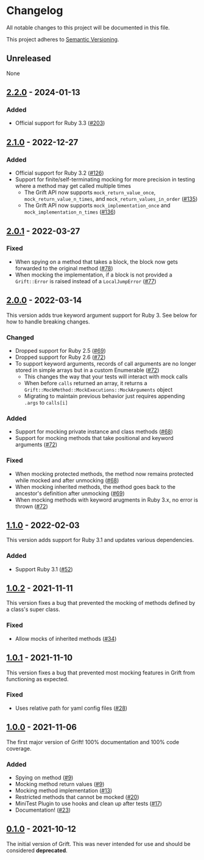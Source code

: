 # Changelog

All notable changes to this project will be documented in this file.

This project adheres to [Semantic Versioning](https://semver.org/spec/v2.0.0.html).

## Unreleased

None

## [2.2.0](https://github.com/clarkedb/grift/releases/tag/v2.2.0) - 2024-01-13

### Added

* Official support for Ruby 3.3 ([#203](https://github.com/clarkedb/grift/pull/203))

## [2.1.0](https://github.com/clarkedb/grift/releases/tag/v2.1.0) - 2022-12-27

### Added

* Official support for Ruby 3.2 ([#126](https://github.com/clarkedb/grift/pull/126))
* Support for finite/self-terminating mocking for more precision in testing where a method may get called multiple times
  + The Grift API now supports `mock_return_value_once`,  `mock_return_value_n_times`, and `mock_return_values_in_order` ([#135](https://github.com/clarkedb/grift/pull/135))
  + The Grift API now supports `mock_implementation_once` and `mock_implementation_n_times` ([#136](https://github.com/clarkedb/grift/pull/136))

## [2.0.1](https://github.com/clarkedb/grift/releases/tag/v2.0.1) - 2022-03-27

### Fixed

* When spying on a method that takes a block, the block now gets forwarded to the original method ([#78](https://github.com/clarkedb/grift/pull/78))
* When mocking the implementation, if a block is not provided a `Grift::Error` is raised instead of a `LocalJumpError` ([#77](https://github.com/clarkedb/grift/pull/77))

## [2.0.0](https://github.com/clarkedb/grift/releases/tag/v2.0.0) - 2022-03-14

This version adds true keyword argument support for Ruby 3. See below for how to handle breaking changes.

### Changed

* Dropped support for Ruby 2.5 ([#69](https://github.com/clarkedb/grift/pull/69))
* Dropped support for Ruby 2.6 ([#72](https://github.com/clarkedb/grift/pull/72))
* To support keyword arguments, records of call arguments are no longer stored in simple arrays but in a custom Enumerable ([#72](https://github.com/clarkedb/grift/pull/72))
  + This changes the way that your tests will interact with mock calls
  + When before `calls` returned an array, it returns a `Grift::MockMethod::MockExecutions::MockArguments` object
  + Migrating to maintain previous behavior just requires appending `.args` to `calls[i]`

### Added

* Support for mocking private instance and class methods ([#68](https://github.com/clarkedb/grift/pull/68))
* Support for mocking methods that take positional and keyword arguments ([#72](https://github.com/clarkedb/grift/pull/72))

### Fixed

* When mocking protected methods, the method now remains protected while mocked and after unmocking ([#68](https://github.com/clarkedb/grift/pull/68))
* When mocking inherited methods, the method goes back to the ancestor's definition after unmocking ([#69](https://github.com/clarkedb/grift/pull/69))
* When mocking methods with keyword arugments in Ruby 3.x, no error is thrown ([#72](https://github.com/clarkedb/grift/pull/72))

## [1.1.0](https://github.com/clarkedb/grift/releases/tag/v1.1.0) - 2022-02-03

This version adds support for Ruby 3.1 and updates various dependencies.

### Added

* Support Ruby 3.1 ([#52](https://github.com/clarkedb/grift/pull/52))

## [1.0.2](https://github.com/clarkedb/grift/releases/tag/v1.0.2) - 2021-11-11

This version fixes a bug that prevented the mocking of methods defined by a class's super class.

### Fixed

* Allow mocks of inherited methods ([#34](https://github.com/clarkedb/grift/pull/34))

## [1.0.1](https://github.com/clarkedb/grift/releases/tag/v1.0.1) - 2021-11-10

This version fixes a bug that prevented most mocking features in Grift from functioning as expected.

### Fixed

* Uses relative path for yaml config files ([#28](https://github.com/clarkedb/grift/pull/28))

## [1.0.0](https://github.com/clarkedb/grift/releases/tag/v1.0.0) - 2021-11-06

The first major version of Grift! 100% documentation and 100% code coverage.

### Added

* Spying on method ([#9](https://github.com/clarkedb/grift/pull/9))
* Mocking method return values ([#9](https://github.com/clarkedb/grift/pull/9))
* Mocking method implementation ([#13](https://github.com/clarkedb/grift/pull/13))
* Restricted methods that cannot be mocked ([#20](https://github.com/clarkedb/grift/pull/20))
* MiniTest Plugin to use hooks and clean up after tests ([#17](https://github.com/clarkedb/grift/pull/17))
* Documentation! ([#23](https://github.com/clarkedb/grift/pull/23))

## [0.1.0](https://github.com/clarkedb/grift/releases/tag/v0.1.0) - 2021-10-12

The initial version of Grift. This was never intended for use and should be considered **deprecated**.

